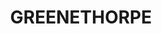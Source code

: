 ---
lastmod: '2025-04-06T06:05:20+00:00'
latitude: -33.972859
layout: suburb
longitude: 148.432316
postcode: '2809'
state: NSW
title: GREENETHORPE
url: /nsw/greenethorpe/
---